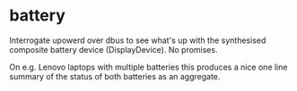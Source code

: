 # battery

Interrogate upowerd over dbus to see what's up with the synthesised composite battery device (DisplayDevice). No promises.

On e.g. Lenovo laptops with multiple batteries this produces a nice one line summary of the status of both batteries as an aggregate.
